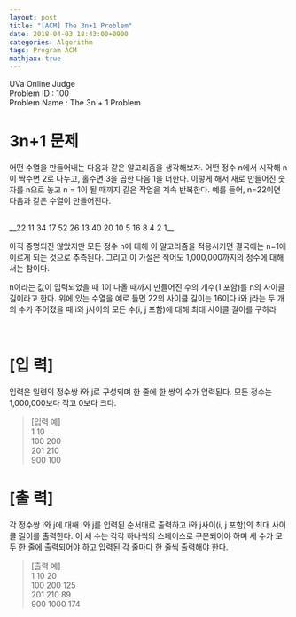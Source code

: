 ```yaml
---
layout: post
title: "[ACM] The 3n+1 Problem"
date: 2018-04-03 18:43:00+0900
categories: Algorithm
tags: Program ACM
mathjax: true
---
```


UVa Online Judge   
Problem ID : 100   
Problem Name : The 3n + 1 Problem   


3n+1 문제
======================

어떤 수열을 만들어내는 다음과 같은 알고리즘을 생각해보자. 어떤 정수 n에서 시작해 n이 짝수면 2로 나누고, 홀수면 3을 곱한 다음 1을 더한다. 이렇게 해서 새로 만들어진 숫자를 n으로 놓고 n = 1이 될 때까지 같은 작업을 계속 반복한다. 예를 들어, n=22이면 다음과 같은 수열이 만들어진다.

<br>
__22  11  34  17  52  26  13  40  20  10  5  16  8  4  2  1__

<br>

아직 증명되진 않았지만 모든 정수 n에 대해 이 알고리즘을 적용시키면 결국에는 n=1에 이르게 되는 것으로 추측된다. 그리고 이 가설은 적어도 1,000,000까지의 정수에 대해서는 참이다.

n이라는 값이 입력되었을 때 1이 나올 때까지 만들어진 수의 개수(1 포함)를 n의 사이클 길이라고 한다. 위에 있는 수열을 예로 들면 22의 사이클 길이는 16이다 i와 j라는 두 개의 수가 주어졌을 때 i와 j사이의 모든 수(i, j 포함)에 대해 최대 사이클 길이를 구하라


<br>

# [입 력]
입력은 일련의 정수쌍 i와 j로 구성되며 한 줄에 한 쌍의 수가 입력된다. 모든 정수는 1,000,000보다 작고 0보다 크다.
> [입력 예]<br>
  1 10<br>
  100 200<br>
  201 210<br>
  900 100<br>

# [출 력]
각 정수쌍 i와 j에 대해 i와 j를 입력된 순서대로 출력하고 i와 j사이(i, j 포함)의 최대 사이클 길이를 출력한다. 이 세 수는 각각 하나씩의 스페이스로 구분되어야 하며 세 수가 모두 한 줄에 출력되어야 하고 입력된 각 줄마다 한 줄씩 출력해야 한다.

> [출력 예]<br>
  1 10 20<br>
  100 200 125<br>
  201 210 89<br>
  900 1000 174<br>

